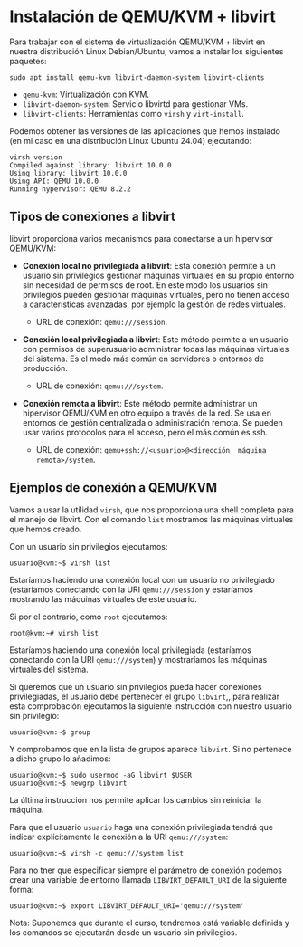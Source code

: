 # Instalación de QEMU/KVM + libvirt

Para trabajar con el sistema de virtualización QEMU/KVM + libvirt en nuestra distribución Linux Debian/Ubuntu, vamos a instalar los siguientes paquetes:

```
sudo apt install qemu-kvm libvirt-daemon-system libvirt-clients
```

* `qemu-kvm`: Virtualización con KVM.
* `libvirt-daemon-system`: Servicio libvirtd para gestionar VMs.
* `libvirt-clients`: Herramientas como `virsh` y `virt-install`.

Podemos obtener las versiones de las aplicaciones que hemos instalado (en mi caso en una distribución Linux Ubuntu 24.04) ejecutando:
```
virsh version
Compiled against library: libvirt 10.0.0
Using library: libvirt 10.0.0
Using API: QEMU 10.0.0
Running hypervisor: QEMU 8.2.2
```

## Tipos de conexiones a libvirt

libvirt proporciona varios mecanismos para conectarse a un hipervisor QEMU/KVM:

* **Conexión local no privilegiada a libvirt**: Esta conexión permite a un usuario sin privilegios gestionar máquinas virtuales en su propio entorno sin necesidad de permisos de root. En este modo los usuarios sin privilegios pueden gestionar máquinas virtuales, pero no tienen acceso a características avanzadas, por ejemplo la gestión de redes virtuales.

    * URL de conexión: `qemu:///session`.

* **Conexión local privilegiada a libvirt**: Este método permite a un usuario con permisos de superusuario administrar todas las máquinas virtuales del sistema. Es el modo más común en servidores o entornos de producción.

    * URL de conexión: `qemu:///system`.

* **Conexión remota a libvirt**: Este método permite administrar un hipervisor QEMU/KVM en otro equipo a través de la red. Se usa en entornos de gestión centralizada o administración remota. Se pueden usar varios protocolos para el acceso, pero el más común es ssh.

    * URL de conexión: `qemu+ssh://<usuario>@<dirección  máquina remota>/system`.

## Ejemplos de conexión a QEMU/KVM

Vamos a usar la utilidad `virsh`, que nos proporciona una shell completa para el manejo de libvirt. Con el comando `list` mostramos las máquinas virtuales que hemos creado.

Con un usuario sin privilegios ejecutamos:

```
usuario@kvm:~$ virsh list
```

Estaríamos haciendo una conexión local con un usuario no privilegiado (estaríamos conectando con la URI `qemu:///session` y estaríamos mostrando las máquinas virtuales de este usuario.

Si por el contrario, como `root` ejecutamos:

```
root@kvm:~# virsh list
```

Estaríamos haciendo una conexión local privilegiada (estaríamos conectando con la URI `qemu:///system`) y mostraríamos las máquinas virtuales del sistema.

Si queremos que un usuario sin privilegios pueda hacer conexiones privilegiadas, el usuario debe pertenecer el grupo `libvirt`,, para realizar esta comprobación ejecutamos la siguiente instrucción con nuestro usuario sin privilegio:

```
usuario@kvm:~$ group
```

Y comprobamos que en la lista de grupos aparece `libvirt`. Si no pertenece a dicho grupo lo añadimos:

```
usuario@kvm:~$ sudo usermod -aG libvirt $USER
usuario@kvm:~$ newgrp libvirt
```

La última instrucción nos permite aplicar los cambios sin reiniciar la máquina.

Para que el usuario `usuario` haga una conexión privilegiada tendrá que indicar explícitamente la conexión a la URI `qemu:///system`:

```
usuario@kvm:~$ virsh -c qemu:///system list
```

Para no tner que especificar siempre el parámetro de conexión podemos crear una variable de entorno llamada `LIBVIRT_DEFAULT_URI` de la siguiente forma:

```
usuario@kvm:~$ export LIBVIRT_DEFAULT_URI='qemu:///system'
```

Nota: Suponemos que durante el curso, tendremos está variable definida y los comandos se ejecutarán desde un usuario sin privilegios.
